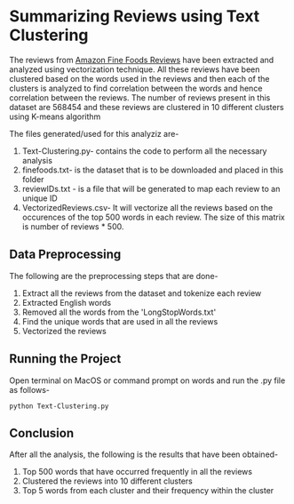 # Summarizing Reviews using Text Clustering

The reviews from [Amazon Fine Foods Reviews](http://snap.stanford.edu/data/web-FineFoods.html) have been extracted and analyzed using vectorization technique. All these reviews have been clustered based on the words used in the reviews and then each of the clusters is analyzed to find correlation between the words and hence correlation between the reviews.
The number of reviews present in this dataset are 568454 and these reviews are clustered in 10 different clusters using K-means algorithm

The files generated/used for this analyziz are-
1) Text-Clustering.py- contains the code to perform all the necessary analysis
2) finefoods.txt- is the dataset that is to be downloaded and placed in this folder
3) reviewIDs.txt - is a file that will be generated to map each review to an unique ID
4) VectorizedReviews.csv- It will vectorize all the reviews based on the occurences of the top 500 words in each review. The size of this matrix is number of reviews * 500.

## Data Preprocessing 
The following are the preprocessing steps that are done-

1) Extract all the reviews from the dataset and tokenize each review
2) Extracted English words
3) Removed all the words from the 'LongStopWords.txt'
4) Find the unique words that are used in all the reviews
5) Vectorized the reviews


## Running the Project
Open terminal on MacOS or command prompt on words and run the .py file as follows-

	python Text-Clustering.py

## Conclusion
After all the analysis, the following is the results that have been obtained-

1) Top 500 words that have occurred frequently in all the reviews
2) Clustered the reviews into 10 different clusters
3) Top 5 words from each cluster and their frequency within the cluster
